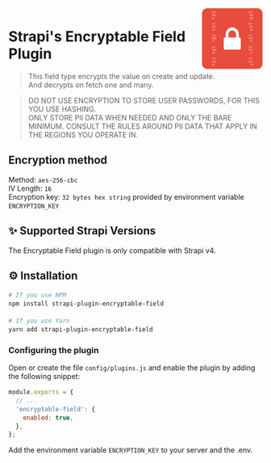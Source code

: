 <img src="logo_small.png" align="right" />

# Strapi's Encryptable Field Plugin

> This field type encrypts the value on create and update.  
And decrypts on fetch one and many.

> DO NOT USE ENCRYPTION TO STORE USER PASSWORDS, FOR THIS YOU USE HASHING.  
> ONLY STORE PII DATA WHEN NEEDED AND ONLY THE BARE MINIMUM. CONSULT THE RULES AROUND PII DATA THAT APPLY IN THE REGIONS YOU OPERATE IN.

## Encryption method
Method: `aes-256-cbc`  
IV Length: `16`  
Encryption key: `32 bytes hex string` provided by environment variable `ENCRYPTION_KEY`

## ✨ Supported Strapi Versions

The Encryptable Field plugin is only compatible with Strapi v4.

## ⚙️ Installation

```bash
# If you use NPM
npm install strapi-plugin-encryptable-field

# If you use Yarn
yarn add strapi-plugin-encryptable-field
```

### Configuring the plugin

Open or create the file `config/plugins.js` and enable the plugin by adding the following snippet:

```js
module.exports = {
  // ...
  'encryptable-field': {
    enabled: true,
  },
};
```

Add the environment variable `ENCRYPTION_KEY` to your server and the .env.
